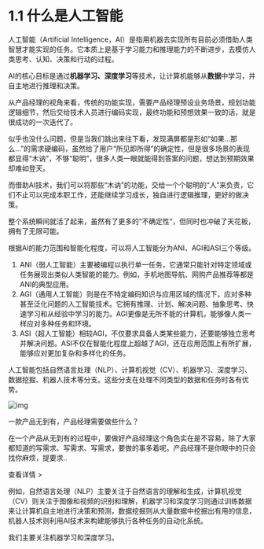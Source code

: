 # 1.1 什么是人工智能

人工智能（Artificial Intelligence，AI）是指用机器去实现所有目前必须借助人类智慧才能实现的任务。它本质上是基于学习能力和推理能力的不断进步，去模仿人类思考、认知、决策和行动的过程。

AI的核心目标是通过**机器学习、深度学习**等技术，让计算机能够从**数据**中学习，并自主地进行推理和决策。

从产品经理的视角来看，传统的功能实现，需要产品经理预设业务场景，规划功能逻辑细节，然后交给技术人员进行编码实现，最终功能和预想效果一致的话，就是很成功的一次迭代了。

似乎也没什么问题，但是当我们跳出来往下看，发现满屏都是形如“如果…那么…”的需求硬编码，虽然给了用户“所见即所得”的确定性，但是很多场景的表现都显得“木讷”，不够“聪明”，很多人类一眼就能得到答案的问题，想达到预期效果却难如登天。

而借助AI技术，我们可以将那些“木讷”的功能，交给一个个聪明的“人”来负责，它们不止可以完成本职工作，还能继续学习成长，独自进行逻辑推理，更好的做决策。

整个系统瞬间就活了起来，虽然有了更多的“不确定性”，但同时也冲破了天花板，拥有了无限可能。

根据AI的能力范围和智能化程度，可以将人工智能分为ANI、AGI和ASI三个等级。

1. ANI（弱人工智能）主要被编程以执行单一任务，它通常只能针对特定领域或任务展现出类似人类智能的能力。例如，手机地图导航、网购产品推荐等都是ANI的典型应用。
2. AGI（通用人工智能）则是在不特定编码知识与应用区域的情况下，应对多种甚至泛化问题的人工智能技术。它拥有推理、计划、解决问题、抽象思考、快速学习和从经验中学习的能力。AGI更像是无所不能的计算机，能够像人类一样应对多种任务和环境。
3. ASI（超人工智能）相较AGI，不仅要求具备人类某些能力，还要能够独立思考并解决问题。ASI不仅在智能化程度上超越了AGI，还在应用范围上有所扩展，能够应对更加复杂和多样化的任务。

人工智能包括自然语言处理（NLP）、计算机视觉（CV）、机器学习、深度学习、数据挖掘、机器人技术等分支。这些分支在处理不同类型的数据和任务时各有优势。

![img](https://image.woshipm.com/2023/08/02/58dc678c-30e3-11ee-88e7-00163e0b5ff3.png)

一款产品无到有，产品经理需要做些什么？

在一个产品从无到有的过程中，要做好产品经理这个角色实在是不容易，除了大家都知道的写需求、写需求、写需求，要做的事多着呢。产品经理不是你眼中的只会找你麻烦，提要求..

查看详情 >

例如，自然语言处理（NLP）主要关注于自然语言的理解和生成，计算机视觉（CV）则关注于图像和视频的识别和理解，机器学习和深度学习则通过训练数据来让计算机自主地进行决策和预测，数据挖掘则从大量数据中挖掘出有用的信息，机器人技术则利用AI技术来构建能够执行各种任务的自动化系统。

我们主要关注机器学习和深度学习。
